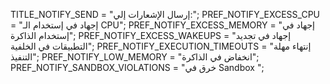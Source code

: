 TITLE_NOTIFY_SEND = "إرسال الإشعارات إلي:";
PREF_NOTIFY_EXCESS_CPU = "إجهاد في إستخدام الـ CPU";
PREF_NOTIFY_EXCESS_MEMORY = "إجهاد في إستخدام الذاكرة";
PREF_NOTIFY_EXCESS_WAKEUPS = "إجهاد في تجديد التطبيقات في الخلفية";
PREF_NOTIFY_EXECUTION_TIMEOUTS = "إنتهاء مهلة التنفيذ";
PREF_NOTIFY_LOW_MEMORY = "انخفاض في الذاكرة";
PREF_NOTIFY_SANDBOX_VIOLATIONS = "خرق في Sandbox ";
